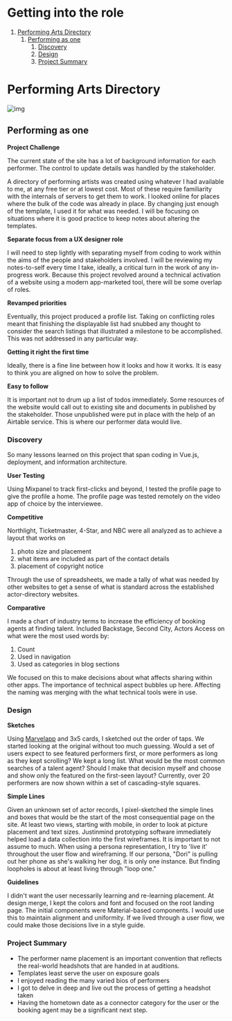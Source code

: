 # Getting into the role


1.  [Performing Arts Directory](#orgf9c950f)
    1.  [Performing as one](#org2713c21)
        1.  [Discovery](#org5d2042d)
        2.  [Design](#org5d46266)
        3.  [Project Summary](#orgc76b718)


<a id="orgf9c950f"></a>

# Performing Arts Directory


![img](https://uploads-ssl.webflow.com/5d7d44d8cb34e46b7a9f7abb/5d7f05ea28ecca3bf6dc2a30_650_chicago%2Bel%2Bcorridor.JPG)


<a id="org2713c21"></a>

## Performing as one

**Project Challenge**

The current state of the site has a lot of background information for
each performer. The control to update details was handled by the
stakeholder.

A directory of performing artists was created using whatever I had
available to me, at any free tier or at lowest cost. Most of these
require familiarity with the internals of servers to get them to work. I
looked online for places where the bulk of the code was already in
place. By changing just enough of the template, I used it for what was
needed. I will be focusing on situations where it is good practice to
keep notes about altering the templates.

**Separate focus from a UX designer role**

I will need to step lightly with separating myself from coding to work
within the aims of the people and stakeholders involved. I will be
reviewing my notes-to-self every time I take, ideally, a critical turn
in the work of any in-progress work. Because this project revolved
around a technical activation of a website using a modern app-marketed
tool, there will be some overlap of roles.

**Revamped priorities**

Eventually, this project produced a profile list. Taking on conflicting
roles meant that finishing the displayable list had snubbed any thought
to consider the search listings that illustrated a milestone to be
accomplished. This was not addressed in any particular way.

**Getting it right the first time**

Ideally, there is a fine line between how it looks and how it works. It
is easy to think you are aligned on how to solve the problem.

**Easy to follow**

It is important not to drum up a list of todos immediately. Some
resources of the website would call out to existing site and documents
in published by the stakeholder. Those unpublished were put in place
with the help of an Airtable service. This is where our performer data
would live.


<a id="org5d2042d"></a>

### Discovery

So many lessons learned on this project that span coding in Vue.js,
deployment, and information architecture.

**User Testing**

Using Mixpanel to track first-clicks and beyond, I tested the profile
page to give the profile a home. The profile page was tested remotely on
the video app of choice by the interviewee.

**Competitive**

Northlight, Ticketmaster, 4-Star, and NBC were all analyzed as to
achieve a layout that works on

1.  photo size and placement
2.  what items are included as part of the contact details
3.  placement of copyright notice

Through the use of spreadsheets, we made a tally of what was needed by
other websites to get a sense of what is standard across the established
actor-directory websites.

**Comparative**

I made a chart of industry terms to increase the efficiency of booking
agents at finding talent. Included Backstage, Second City, Actors Access
on what were the most used words by:

1.  Count
2.  Used in navigation
3.  Used as categories in blog sections

We focused on this to make decisions about what affects sharing within
other apps. The importance of technical aspect bubbles up here.
Affecting the naming was merging with the what technical tools were in
use.


<a id="org5d46266"></a>

### Design

**Sketches**

Using [Marvelapp](<https://marvelapp.com/>) and 3x5 cards, I sketched out
the order of taps. We started looking at the original without too much
guessing. Would a set of users expect to see featured performers first,
or more performers as long as they kept scrolling? We kept a long list.
What would be the most common searches of a talent agent? Should I make
that decision myself and choose and show only the featured on the
first-seen layout? Currently, over 20 performers are now shown within a
set of cascading-style squares.

**Simple Lines**

Given an unknown set of actor records, I pixel-sketched the simple lines
and boxes that would be the start of the most consequential page on the
site. At least two views, starting with mobile, in order to look at
picture placement and text sizes. Justinmind prototyping software
immediately helped load a data collection into the first wireframes. It
is important to not assume to much. When using a persona representation,
I try to 'live it' throughout the user flow and wireframing. If our
persona, "Dori" is pulling out her phone as she's walking her dog, it is
only one instance. But finding loopholes is about at least living
through "loop one."

**Guidelines**

I didn't want the user necessarily learning and re-learning placement.
At design merge, I kept the colors and font and focused on the root
landing page. The initial components were Material-based components. I
would use this to maintain alignment and uniformity. If we lived through
a user flow, we could make those decisions live in a style guide.


<a id="orgc76b718"></a>

### Project Summary

-   The performer name placement is an important convention that reflects
    the real-world headshots that are handed in at auditions.
-   Templates least serve the user on exposure goals
-   I enjoyed reading the many varied bios of performers
-   I got to delve in deep and live out the process of getting a headshot
    taken
-   Having the hometown date as a connector category for the user or the
    booking agent may be a significant next step.

